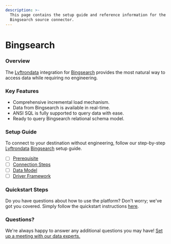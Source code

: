 ```yaml
---
description: >-
  This page contains the setup guide and reference information for the 
  Bingsearch source connector.
---
```


# Bingsearch

### Overview

The [Lyftrondata](https://www.lyftrondata.com/) integration for [Bingsearch](None/) provides the most natural way to access data while requiring no engineering.

### Key Features

* Comprehensive incremental load mechanism.
* Data from Bingsearch is available in real-time.
* ANSI SQL is fully supported to query data with ease.
* Ready to query Bingsearch relational schema model.

### Setup Guide

To connect to your destination without engineering, follow our step-by-step [Lyftrondata](https://www.lyftrondata.com/) [Bingsearch](None/) setup guide.

* [ ] [Prerequisite](prerequisite.md)
* [ ] [Connection Steps](connection-steps.md)
* [ ] [Data Model](data-model/erd.md)
* [ ] [Driver Framework](driver-framework/)

### Quickstart Steps

Do you have questions about how to use the platform? Don't worry; we've got you covered. Simply follow the quickstart instructions [here](../../).

### Questions? <a href="#questions" id="questions"></a>

We're always happy to answer any additional questions you may have! [Set up a meeting with our data experts.](https://www.lyftrondata.com/book-a-meeting/)
